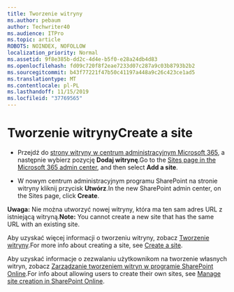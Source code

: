 ```yaml
---
title: Tworzenie witryny
ms.author: pebaum
author: Techwriter40
ms.audience: ITPro
ms.topic: article
ROBOTS: NOINDEX, NOFOLLOW
localization_priority: Normal
ms.assetid: 9f8e385b-dd2c-4d4e-b5f0-e28a24db4d83
ms.openlocfilehash: fd09c720f8f2eae7233d07c287a9c03b8793b2b2
ms.sourcegitcommit: b43f77221f47b50c41197a448a9c26c423ce1ad5
ms.translationtype: MT
ms.contentlocale: pl-PL
ms.lasthandoff: 11/15/2019
ms.locfileid: "37769565"
---
```

# <a name="create-a-site"></a><span data-ttu-id="24637-102">Tworzenie witryny</span><span class="sxs-lookup"><span data-stu-id="24637-102">Create a site</span></span>

- <span data-ttu-id="24637-103">Przejdź do [strony witryny w centrum administracyjnym Microsoft 365](https://portal.office.com/adminportal/home#/SitesList), a następnie wybierz pozycję **Dodaj witrynę**.</span><span class="sxs-lookup"><span data-stu-id="24637-103">Go to the [Sites page in the Microsoft 365 admin center](https://portal.office.com/adminportal/home#/SitesList), and then select **Add a site**.</span></span> 
    
- <span data-ttu-id="24637-104">W nowym centrum administracyjnym programu SharePoint na stronie witryny kliknij przycisk **Utwórz**.</span><span class="sxs-lookup"><span data-stu-id="24637-104">In the new SharePoint admin center, on the Sites page, click **Create**.</span></span> 
    
<span data-ttu-id="24637-105">**Uwaga:** Nie można utworzyć nowej witryny, która ma ten sam adres URL z istniejącą witryną.</span><span class="sxs-lookup"><span data-stu-id="24637-105">**Note:** You cannot create a new site that has the same URL with an existing site.</span></span> 
  
<span data-ttu-id="24637-106">Aby uzyskać więcej informacji o tworzeniu witryny, zobacz [Tworzenie witryny](https://go.microsoft.com/fwlink/?linkid=866295).</span><span class="sxs-lookup"><span data-stu-id="24637-106">For more info about creating a site, see [Create a site](https://go.microsoft.com/fwlink/?linkid=866295).</span></span>
  
<span data-ttu-id="24637-107">Aby uzyskać informacje o zezwalaniu użytkownikom na tworzenie własnych witryn, zobacz [Zarządzanie tworzeniem witryn w programie SharePoint Online](https://go.microsoft.com/fwlink/?linkid=866296).</span><span class="sxs-lookup"><span data-stu-id="24637-107">For info about allowing users to create their own sites, see [Manage site creation in SharePoint Online](https://go.microsoft.com/fwlink/?linkid=866296).</span></span>
  

